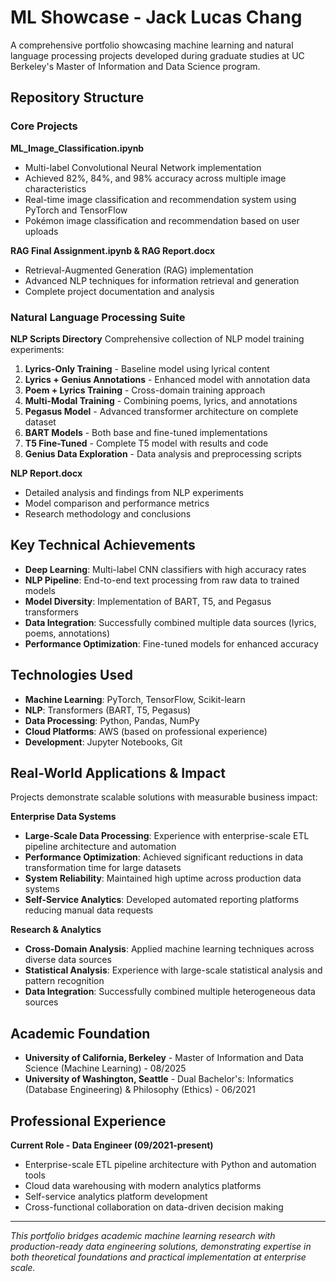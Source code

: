 # ML Showcase - Jack Lucas Chang

A comprehensive portfolio showcasing machine learning and natural language processing projects developed during graduate studies at UC Berkeley's Master of Information and Data Science program.

## Repository Structure

### Core Projects

**ML_Image_Classification.ipynb**
- Multi-label Convolutional Neural Network implementation
- Achieved 82%, 84%, and 98% accuracy across multiple image characteristics
- Real-time image classification and recommendation system using PyTorch and TensorFlow
- Pokémon image classification and recommendation based on user uploads

**RAG Final Assignment.ipynb & RAG Report.docx**
- Retrieval-Augmented Generation (RAG) implementation
- Advanced NLP techniques for information retrieval and generation
- Complete project documentation and analysis

### Natural Language Processing Suite

**NLP Scripts Directory**
Comprehensive collection of NLP model training experiments:

1. **Lyrics-Only Training** - Baseline model using lyrical content
2. **Lyrics + Genius Annotations** - Enhanced model with annotation data
3. **Poem + Lyrics Training** - Cross-domain training approach
4. **Multi-Modal Training** - Combining poems, lyrics, and annotations
5. **Pegasus Model** - Advanced transformer architecture on complete dataset
6. **BART Models** - Both base and fine-tuned implementations
7. **T5 Fine-Tuned** - Complete T5 model with results and code
8. **Genius Data Exploration** - Data analysis and preprocessing scripts

**NLP Report.docx**
- Detailed analysis and findings from NLP experiments
- Model comparison and performance metrics
- Research methodology and conclusions

## Key Technical Achievements

- **Deep Learning**: Multi-label CNN classifiers with high accuracy rates
- **NLP Pipeline**: End-to-end text processing from raw data to trained models
- **Model Diversity**: Implementation of BART, T5, and Pegasus transformers
- **Data Integration**: Successfully combined multiple data sources (lyrics, poems, annotations)
- **Performance Optimization**: Fine-tuned models for enhanced accuracy

## Technologies Used

- **Machine Learning**: PyTorch, TensorFlow, Scikit-learn
- **NLP**: Transformers (BART, T5, Pegasus)
- **Data Processing**: Python, Pandas, NumPy
- **Cloud Platforms**: AWS (based on professional experience)
- **Development**: Jupyter Notebooks, Git

## Real-World Applications & Impact

Projects demonstrate scalable solutions with measurable business impact:

**Enterprise Data Systems**
- **Large-Scale Data Processing**: Experience with enterprise-scale ETL pipeline architecture and automation
- **Performance Optimization**: Achieved significant reductions in data transformation time for large datasets
- **System Reliability**: Maintained high uptime across production data systems
- **Self-Service Analytics**: Developed automated reporting platforms reducing manual data requests

**Research & Analytics**
- **Cross-Domain Analysis**: Applied machine learning techniques across diverse data sources
- **Statistical Analysis**: Experience with large-scale statistical analysis and pattern recognition
- **Data Integration**: Successfully combined multiple heterogeneous data sources

## Academic Foundation

- **University of California, Berkeley** - Master of Information and Data Science (Machine Learning) - 08/2025
- **University of Washington, Seattle** - Dual Bachelor's: Informatics (Database Engineering) & Philosophy (Ethics) - 06/2021

## Professional Experience 

**Current Role - Data Engineer (09/2021-present)**
- Enterprise-scale ETL pipeline architecture with Python and automation tools
- Cloud data warehousing with modern analytics platforms
- Self-service analytics platform development
- Cross-functional collaboration on data-driven decision making

---

*This portfolio bridges academic machine learning research with production-ready data engineering solutions, demonstrating expertise in both theoretical foundations and practical implementation at enterprise scale.*
